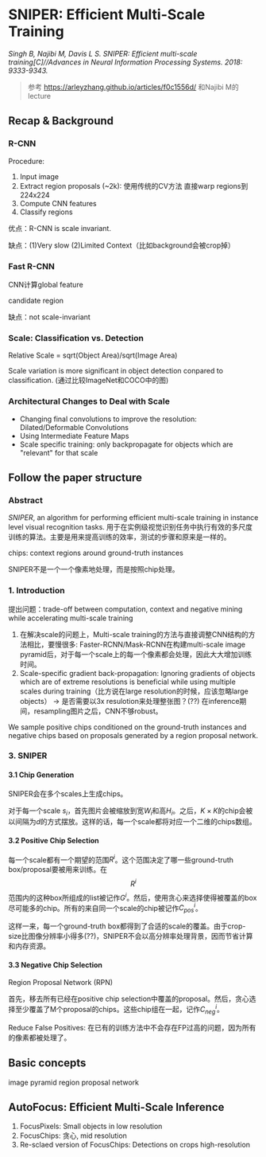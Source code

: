 # SNIPER: Efficient Multi-Scale Training

*Singh B, Najibi M, Davis L S. SNIPER: Efficient multi-scale training[C]//Advances in Neural Information Processing Systems. 2018: 9333-9343.*

> 参考 https://arleyzhang.github.io/articles/f0c1556d/ 和Najibi M的lecture

## Recap & Background
### R-CNN
Procedure:
1. Input image
2. Extract region proposals (~2k): 使用传统的CV方法 直接warp regions到224x224
3. Compute CNN features
4. Classify regions

优点：R-CNN is scale invariant.

缺点：(1)Very slow (2)Limited Context（比如background会被crop掉）

### Fast R-CNN
CNN计算global feature

candidate region

缺点：not scale-invariant

### Scale: Classification vs. Detection
Relative Scale = sqrt(Object Area)/sqrt(Image Area)

Scale variation is more significant in object detection conpared to classification. (通过比较ImageNet和COCO中的图)

### Architectural Changes to Deal with Scale
- Changing final convolutions to improve the resolution: Dilated/Deformable Convolutions
- Using Intermediate Feature Maps
- Scale specific training: only backpropagate for objects which are "relevant" for that scale

## Follow the paper structure
### Abstract
*SNIPER*, an algorithm for performing efficient multi-scale training in instance level visual recognition tasks. 用于在实例级视觉识别任务中执行有效的多尺度训练的算法。主要是用来提高训练的效率，测试的步骤和原来是一样的。

chips: context regions around ground-truth instances

SNIPER不是一个一个像素地处理，而是按照chip处理。

### 1. Introduction
提出问题：trade-off between computation, context and negative mining while accelerating multi-scale training
1. 在解决scale的问题上，Multi-scale training的方法与直接调整CNN结构的方法相比，要慢很多: Faster-RCNN/Mask-RCNN在构建multi-scale image pyramid后，对于每一个scale上的每一个像素都会处理，因此大大增加训练时间。
2. Scale-specific gradient back-propagation: Ignoring gradients of objects which are of extreme resolutions is beneficial while using multiple scales during training（比方说在large resolution的时候，应该忽略large objects） -> 是否需要以3x resulotion来处理整张图？(??) 在inference期间，resampling图片之后，CNN不够robust。

We sample positive chips conditioned on the ground-truth instances and negative chips based on proposals generated by a region proposal network.

### 3. SNIPER
#### 3.1 Chip Generation
SNIPER会在多个scales上生成chips。

对于每一个scale $s_i$，首先图片会被缩放到宽$W_i$和高$H_i$。之后，$K \times K$的chip会被以间隔为$d$的方式摆放。这样的话，每一个scale都将对应一个二维的chips数组。

#### 3.2 Positive Chip Selection
每一个scale都有一个期望的范围$R^i$。这个范围决定了哪一些ground-truth box/proposal要被用来训练。在$$R^i$$范围内的这种box所组成的list被记作$G^i$。然后，使用贪心来选择使得被覆盖的box尽可能多的chip。所有的来自同一个scale的chip被记作$C^i_{pos}$。

这样一来，每一个ground-truth box都得到了合适的scale的覆盖。由于crop-size比图像分辨率小得多(??)，SNIPER不会以高分辨率处理背景，因而节省计算和内存资源。

#### 3.3 Negative Chip Selection
Region Proposal Network (RPN)

首先，移去所有已经在positive chip selection中覆盖的proposal。然后，贪心选择至少覆盖了M个proposal的chips。这些chip组在一起，记作$C^i_{neg}$。

Reduce False Positives: 在已有的训练方法中不会存在FP过高的问题，因为所有的像素都被处理了。

## Basic concepts
image pyramid
region proposal network

## AutoFocus: Efficient Multi-Scale Inference
1. FocusPixels: Small objects in low resolution
2. FocusChips: 贪心, mid resolution
3. Re-sclaed version of FocusChips: Detections on crops high-resolution




